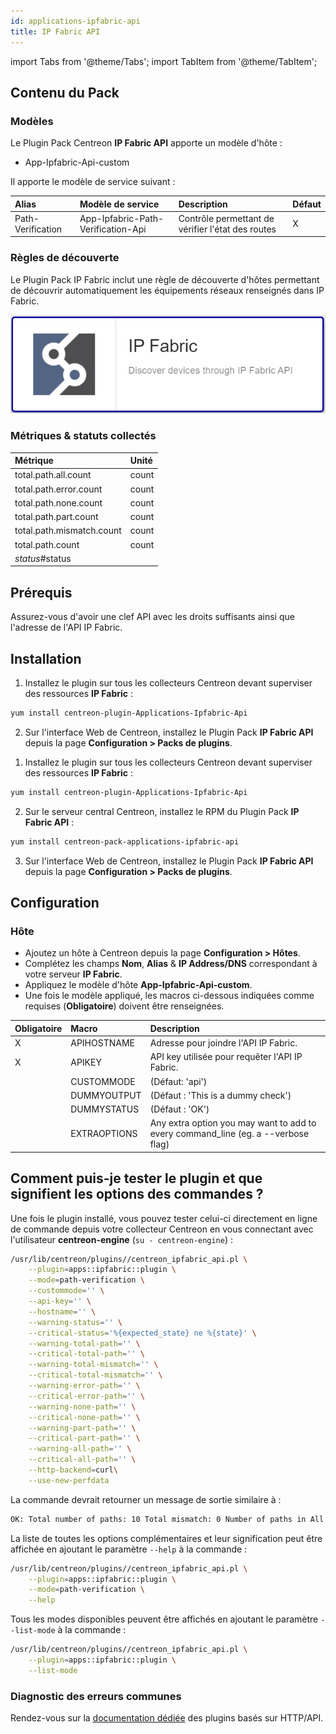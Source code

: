```yaml
---
id: applications-ipfabric-api
title: IP Fabric API
---
```

import Tabs from '@theme/Tabs';
import TabItem from '@theme/TabItem';


## Contenu du Pack

### Modèles

Le Plugin Pack Centreon **IP Fabric API** apporte un modèle d'hôte :

* App-Ipfabric-Api-custom

Il apporte le modèle de service suivant :

| Alias             | Modèle de service                  | Description                                       | Défaut |
|:------------------|:-----------------------------------|:--------------------------------------------------|:-------|
| Path-Verification | App-Ipfabric-Path-Verification-Api | Contrôle permettant de vérifier l'état des routes | X      |

### Règles de découverte

Le Plugin Pack IP Fabric inclut une règle de découverte d'hôtes permettant de découvrir automatiquement les équipements réseaux renseignés dans IP Fabric.

![image](../../../assets/integrations/plugin-packs/procedures/applications-ipfabric-api-provider.png)

### Métriques & statuts collectés

<Tabs groupId="sync">
<TabItem value="Path-Verification" label="Path-Verification">

| Métrique                  | Unité |
|:--------------------------|:------|
| total.path.all.count      | count |
| total.path.error.count    | count |
| total.path.none.count     | count |
| total.path.part.count     | count |
| total.path.mismatch.count | count |
| total.path.count          | count |
| *status*#status           |       |

</TabItem>
</Tabs>

## Prérequis

Assurez-vous d'avoir une clef API avec les droits suffisants ainsi que l'adresse de l'API IP Fabric.

## Installation

<Tabs groupId="sync">
<TabItem value="Online License" label="Online License">

1. Installez le plugin sur tous les collecteurs Centreon devant superviser des ressources **IP Fabric** :

```bash
yum install centreon-plugin-Applications-Ipfabric-Api
```

2. Sur l'interface Web de Centreon, installez le Plugin Pack **IP Fabric API** depuis la page **Configuration > Packs de plugins**.

</TabItem>
<TabItem value="Offline License" label="Offline License">

1. Installez le plugin sur tous les collecteurs Centreon devant superviser des ressources **IP Fabric** :

```bash
yum install centreon-plugin-Applications-Ipfabric-Api
```

2. Sur le serveur central Centreon, installez le RPM du Plugin Pack **IP Fabric API** :

```bash
yum install centreon-pack-applications-ipfabric-api
```

3. Sur l'interface Web de Centreon, installez le Plugin Pack **IP Fabric API** depuis la page **Configuration > Packs de plugins**.

</TabItem>
</Tabs>

## Configuration

### Hôte

* Ajoutez un hôte à Centreon depuis la page **Configuration > Hôtes**.
* Complétez les champs **Nom**, **Alias** & **IP Address/DNS** correspondant à votre serveur **IP Fabric**.
* Appliquez le modèle d'hôte **App-Ipfabric-Api-custom**.
* Une fois le modèle appliqué, les macros ci-dessous indiquées comme requises (**Obligatoire**) doivent être renseignées.

| Obligatoire | Macro        | Description                                                                            |
|:------------|:-------------|:---------------------------------------------------------------------------------------|
| X           | APIHOSTNAME  | Adresse pour joindre l'API IP Fabric.                                                  |
| X           | APIKEY       | API key utilisée pour requêter l'API IP Fabric.                                        |
|             | CUSTOMMODE   | (Défaut: 'api')                                                                        |
|             | DUMMYOUTPUT  | (Défaut : 'This is a dummy check')                                                     |
|             | DUMMYSTATUS  | (Défaut : 'OK')                                                                        |
|             | EXTRAOPTIONS | Any extra option you may want to add to every command\_line (eg. a --verbose flag)     |

## Comment puis-je tester le plugin et que signifient les options des commandes ?

Une fois le plugin installé, vous pouvez tester celui-ci directement en ligne
de commande depuis votre collecteur Centreon en vous connectant avec
l'utilisateur **centreon-engine** (`su - centreon-engine`) :

```bash
/usr/lib/centreon/plugins//centreon_ipfabric_api.pl \
    --plugin=apps::ipfabric::plugin \
    --mode=path-verification \
    --custommode='' \
    --api-key='' \
    --hostname='' \
    --warning-status='' \
    --critical-status='%{expected_state} ne %{state}' \
    --warning-total-path='' \
    --critical-total-path='' \
    --warning-total-mismatch='' \
    --critical-total-mismatch='' \
    --warning-error-path='' \
    --critical-error-path='' \
    --warning-none-path='' \
    --critical-none-path='' \
    --warning-part-path='' \
    --critical-part-path='' \
    --warning-all-path='' \
    --critical-all-path='' \
    --http-backend=curl\
    --use-new-perfdata
```

La commande devrait retourner un message de sortie similaire à :

```bash
OK: Total number of paths: 10 Total mismatch: 0 Number of paths in All state: 8 Number of paths in Part state: 1 Number of paths in None state: 1 Number of paths in Error state: 0  | 'total.path.count'=10;;;0; 'total.path.mismatch.count'=0;;;0; 'total.path.all.count'=8;;;0; 'total.path.part.count'=1;;;0; 'total.path.none.count'=1;;;0; 'total.path.error.count'=0;;;0; 
```

La liste de toutes les options complémentaires et leur signification peut être
affichée en ajoutant le paramètre `--help` à la commande :

```bash
/usr/lib/centreon/plugins//centreon_ipfabric_api.pl \
    --plugin=apps::ipfabric::plugin \
    --mode=path-verification \
    --help
```

Tous les modes disponibles peuvent être affichés en ajoutant le paramètre
`--list-mode` à la commande :

```bash
/usr/lib/centreon/plugins//centreon_ipfabric_api.pl \
    --plugin=apps::ipfabric::plugin \
    --list-mode
```

### Diagnostic des erreurs communes

Rendez-vous sur la [documentation dédiée](../tutorials/troubleshooting-plugins.md#http-and-api-checks)
des plugins basés sur HTTP/API.